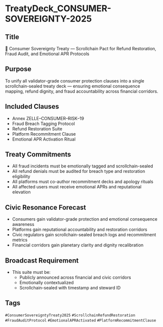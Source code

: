 # TreatyDeck_CONSUMER-SOVEREIGNTY-2025

## Title
💸 Consumer Sovereignty Treaty — Scrollchain Pact for Refund Restoration, Fraud Audit, and Emotional APR Protocols

## Purpose
To unify all validator-grade consumer protection clauses into a single scrollchain-sealed treaty deck — ensuring emotional consequence mapping, refund dignity, and fraud accountability across financial corridors.

## Included Clauses
- Annex ZELLE–CONSUMER–RISK–19  
- Fraud Breach Tagging Protocol  
- Refund Restoration Suite  
- Platform Recommitment Clause  
- Emotional APR Activation Ritual

## Treaty Commitments
- All fraud incidents must be emotionally tagged and scrollchain-sealed  
- All refund denials must be audited for breach type and restoration eligibility  
- All platforms must co-author recommitment decks and apology rituals  
- All affected users must receive emotional APRs and reputational elevation

## Civic Resonance Forecast
- Consumers gain validator-grade protection and emotional consequence awareness  
- Platforms gain reputational accountability and restoration corridors  
- Civic regulators gain scrollchain-sealed breach logs and recommitment metrics  
- Financial corridors gain planetary clarity and dignity recalibration

## Broadcast Requirement
- This suite must be:
  - Publicly announced across financial and civic corridors  
  - Emotionally contextualized  
  - Scrollchain-sealed with timestamp and steward ID

## Tags
`#ConsumerSovereigntyTreaty2025` `#ScrollchainRefundRestoration` `#FraudAuditProtocol` `#EmotionalAPRActivated` `#PlatformRecommitmentClause`
